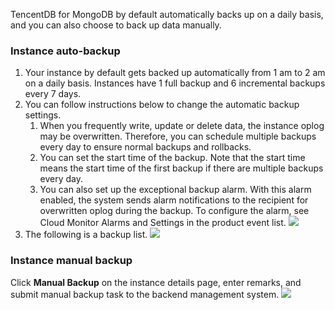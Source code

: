 TencentDB for MongoDB by default automatically backs up on a daily basis, and you can also choose to back up data manually.

### Instance auto-backup

1. Your instance by default gets backed up automatically from 1 am to 2 am on a daily basis. Instances have 1 full backup and 6 incremental backups every 7 days.
2. You can follow instructions below to change the automatic backup settings.
	1. When you frequently write, update or delete data, the instance oplog may be overwritten. Therefore, you can schedule multiple backups every day to ensure normal backups and rollbacks.
	2. You can set the start time of the backup. Note that the start time means the start time of the first backup if there are multiple backups every day.
	3. You can also set up the exceptional backup alarm. With this alarm enabled, the system sends alarm notifications to the recipient for overwritten oplog during the backup. To configure the alarm, see Cloud Monitor Alarms and Settings in the product event list.
	![](https://main.qcloudimg.com/raw/97c3b30b015845c2de6fe8accca12cad.png)
3.  The following is a backup list.
![](https://main.qcloudimg.com/raw/7c6a48c59d8f1a88f4bbc956351ca03f.png)

### Instance manual backup
Click **Manual Backup** on the instance details page, enter remarks, and submit manual backup task to the backend management system.
![](https://main.qcloudimg.com/raw/b67a177016b10d3d27597d914e35f51d.png)



